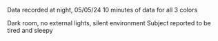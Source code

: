 Data recorded at night, 05/05/24
10 minutes of data for all 3 colors

Dark room, no external lights, silent environment
Subject reported to be tired and sleepy